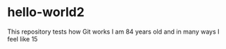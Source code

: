 # hello-world2
This repository tests how Git works
I am 84 years old and in many ways I feel like 15
